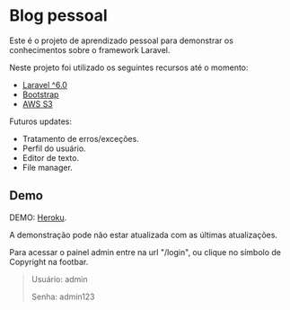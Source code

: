 # Blog pessoal

Este é o projeto de aprendizado pessoal para demonstrar os conhecimentos sobre o
framework Laravel.

Neste projeto foi utilizado os seguintes recursos até o momento:
* [Laravel ^6.0](https://laravel.com/)
* [Bootstrap](https://getbootstrap.com/)
* [AWS S3](https://aws.amazon.com/pt/s3/)

Futuros updates:
 * Tratamento de erros/exceções.
 * Perfil do usuário.
 * Editor de texto.
 * File manager.

## Demo
DEMO: [Heroku](https://personalbloglaravel.herokuapp.com).

A demonstração pode não estar atualizada com as últimas atualizações.

Para acessar o painel admin entre na url "/login", ou clique no símbolo de Copyright na footbar.

> Usuário: admin 
>
> Senha: admin123
